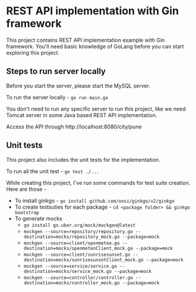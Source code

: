 # REST API implementation with Gin framework

This project contains REST API implementation example with Gin framework. You'll need basic knowledge of GoLang before you can start exploring this project.

## Steps to run server locally

Before you start the server, please start the MySQL server.

To run the server locally -
`go run main.go`

You don't need to run any specific server to run this project, like we need Tomcat server in some Java based REST API implementation.

Access the API through http://localhost:8080/city/pune

## Unit tests

This project also includes the unit tests for the implementation.

To run all the unit test - `go test ./...`

While creating this project, I've run some commands for test suite creation. Here are those -

- To install ginkgo - `go install github.com/onsi/ginkgo/v2/ginkgo`
- To create testsuties for each package - `cd <package folder> && ginkgo bootstrap`
- To generate mocks 
    - `go install go.uber.org/mock/mockgen@latest`
    - `mockgen --source=repository/repository.go --destination=mocks/repository_mock.go --package=mock`
    - `mockgen --source=client/openmeteo.go --destination=mocks/openmeteoClient_mock.go --package=mock`
    - `mockgen --source=client/sunrisesunset.go --destination=mocks/sunrisesunsetClient_mock.go --package=mock`
    - `mockgen --source=service/service.go --destination=mocks/service_mock.go --package=mock`
    - `mockgen --source=controller/controller.go --destination=mocks/controller_mock.go --package=mock`